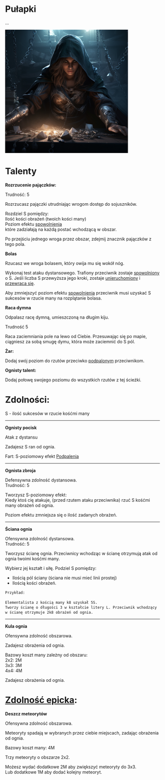 # Pułapki

...

<img src="imgs/pulapki.png" width="400">

# Talenty

**Rozrzucenie pajączków:**

Trudność: 5

Rozrzucasz pajączki utrudniając wrogom dostęp do sojuszników.

Rozdziel S pomiędzy:\
Ilość kości obrażeń (twoich kości many)\
Poziom efektu [spowolnienia](/docs/efekty/spowolnienie.md)\
które zadziałają na każdą postać wchodzącą w obszar.

Po przejściu jednego wroga przez obszar, zdejmij znacznik pajączków z tego pola.

**Bolas**

Rzucasz we wroga bolasem, który owija mu się wokół nóg.

Wykonaj test ataku dystansowego. Trafiony przeciwnik zostaje [spowolniony](/docs/efekty/spowolnienie.md) o S. Jeśli liczba S przewyższa jego kroki, zostaje [unieruchomiony](/docs/efekty/unieruchomiony.md) i [przewraca się](/docs/efekty/przewrocony.md). 

Aby zmniejszyć poziom efektu [spowolnienia](/docs/efekty/spowolnienie.md) przeciwnik musi uzyskać S sukcesów w rzucie many na rozplątanie bolasa.

**Raca dymna**

Odpalasz racę dymną, umieszczoną na długim kiju.

Trudność 5

Raca zaciemniania pole na lewo od Ciebie. Przesuwając się po mapie, ciągniesz za sobą smugę dymu, która może zaciemnić do S pól.

**Żar:**

Dodaj swój poziom do rzutów przeciwko [podpalonym](/docs/efekty/podpalenie.md) przeciwnikom.

**Ognisty talent:**

Dodaj połowę swojego poziomu do wszystkich rzutów z tej ścieżki.

# Zdolności:

S - ilość sukcesów w rzucie kośćmi many

___

**Ognisty pocisk**

Atak z dystansu

Zadajesz S ran od ognia.

Fart: S-poziomowy efekt [Podpalenia](/docs/efekty/podpalenie.md)
___
**Ognista zbroja**

Defensywna zdolność dystansowa.\
Trudność: 5

Tworzysz S-poziomowy efekt:\
Kiedy ktoś cię atakuje, (przed rzutem ataku przeciwnika) rzuć S kośćmi many obrażeń od ognia.

Poziom efektu zmniejsza się o ilość zadanych obrażeń.
___
**Ściana ognia**

Ofensywna zdolność dystansowa.\
Trudność: 5

Tworzysz ścianę ognia. Przeciwnicy wchodząc w ścianę otrzymują atak od ognia twoimi kośćmi many.

Wybierz jej kształt i siłę.
Podziel S pomiędzy:
* Ilością pól ściany (ściana nie musi mieć linii prostej)
* Ilością kości obrażeń.

```
Przykład:

Elementalista z kością many k8 uzyskał 5S.
Tworzy ścianę o długości 3 w kształcie litery L. Przeciwnik wchodzący w ścianę otrzymuje 2k8 obrażeń od ognia.
```
___
**Kula ognia**

Ofensywna zdolność obszarowa.

Zadajesz obrażenia od ognia.

Bazowy koszt many zależny od obszaru:\
2x2: 2M\
3x3: 3M\
4x4: 4M

Zadajesz obrażenia od ognia.

# [Zdolność epicka](/docs/zdolnosc-epicka.md):

**Deszcz meteorytów**

Ofensywna zdolność obszarowa.

Meteoryty spadają w wybranych przez ciebie miejscach, zadając obrażenia od ognia.

Bazowy koszt many: 4M

Trzy meteoryty o obszarze 2x2.

Możesz wydać dodatkowe 2M aby zwiększyć meteoryty do 3x3.\
Lub dodatkowe 1M aby dodać kolejny meteoryt.
